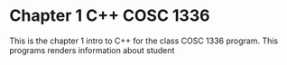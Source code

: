 # Chapter 1 C++ COSC 1336 
This is the chapter 1 intro to C++ for the class COSC 1336 program. This programs renders information about student
